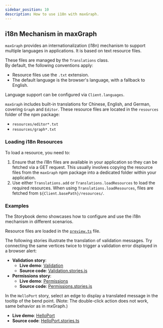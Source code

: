 ```yaml
---
sidebar_position: 10
description: How to use i18n with maxGraph.
---
```


## i18n Mechanism in maxGraph

`maxGraph` provides an internationalization (i18n) mechanism to support multiple languages in applications. It is based on text resource files.

These files are managed by the `Translations` class.\
By default, the following conventions apply:
- Resource files use the `.txt` extension.
- The default language is the browser's language, with a fallback to English.

Language support can be configured via `Client.languages`.

`maxGraph` includes built-in translations for Chinese, English, and German, covering `Graph` and `Editor`. These resource files are located in the `resources` folder of the npm package:
- `resources/editor*.txt`
- `resources/graph*.txt`

### Loading i18n Resources

To load a resource, you need to:
1. Ensure that the i18n files are available in your application so they can be fetched via a GET request. This usually involves copying the resource files from the `maxGraph` npm package into a dedicated folder within your application.
2. Use either `Translations.add` or `Translations.loadResources` to load the required resources. When using `Translations.loadResources`, files are fetched from `${Client.basePath}/resources/`.

### Examples

The Storybook demo showcases how to configure and use the i18n mechanism in different scenarios.

Resource files are loaded in the [`preview.ts`](https://github.com/maxGraph/maxGraph/blob/main/packages/html/.storybook/preview.ts) file.

The following stories illustrate the translation of validation messages. Try connecting the same vertices twice to trigger a validation error displayed in a browser alert:
- **Validation story**:
  - **Live demo**: [Validation](https://maxgraph.github.io/maxGraph/demo/?path=/story/misc-validation--default)
  - **Source code**: [Validation.stories.js](https://github.com/maxGraph/maxGraph/blob/main/packages/html/stories/Validation.stories.js)
- **Permissions story**:
  - **Live demo**: [Permissions](https://maxgraph.github.io/maxGraph/demo/?path=/story/misc-permissions--default)
  - **Source code**: [Permissions.stories.js](https://github.com/maxGraph/maxGraph/blob/main/packages/html/stories/Permissions.stories.js)

In the `HelloPort` story, select an edge to display a translated message in the tooltip of the bend point. (Note: The double-click action does not work, same behavior as in mxGraph.)
- **Live demo**: [HelloPort](https://maxgraph.github.io/maxGraph/demo/?path=/story/misc-helloport--default)
- **Source code**: [HelloPort.stories.ts](https://github.com/maxGraph/maxGraph/blob/main/packages/html/stories/HelloPort.stories.ts)
